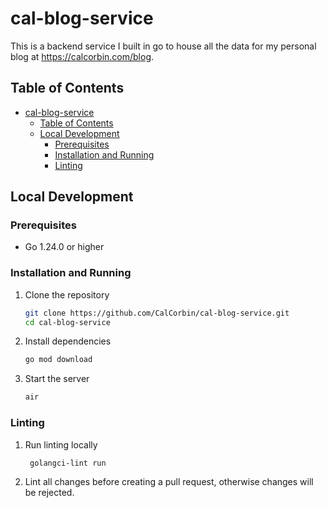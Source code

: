 # cal-blog-service

This is a backend service I built in go to house all the data for my personal blog at https://calcorbin.com/blog.

## Table of Contents
* [cal-blog-service](#cal-blog-service)
  * [Table of Contents](#table-of-contents)
  * [Local Development](#local-development)
    * [Prerequisites](#prerequisites)
    * [Installation and Running](#installation-and-running)
    * [Linting](#linting)
    

## Local Development

### Prerequisites
- Go 1.24.0 or higher

### Installation and Running

1. Clone the repository
   ```bash
   git clone https://github.com/CalCorbin/cal-blog-service.git
   cd cal-blog-service
   ```
2. Install dependencies
   ```bash
   go mod download
   ```
3. Start the server
   ```bash
   air
   ```

### Linting

1. Run linting locally
   ```bash
    golangci-lint run
    ```
2. Lint all changes before creating a pull request, otherwise changes will be rejected.